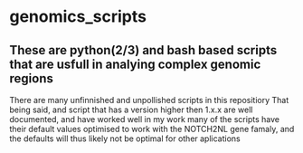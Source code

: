# genomics_scripts
## These are python(2/3) and  bash  based scripts that are usfull in analying complex genomic regions
There are many unfinnished and unpollished scripts in this repositiory
That being said, and script that has a version higher then 1.x.x are well documented, and have worked well in my work
many of the scripts have their default values optimised to work with the NOTCH2NL gene famaly, and the defaults will thus
likely not be optimal for other aplications
